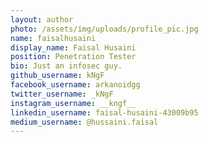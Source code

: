 ```yaml
---
layout: author
photo: /assets/img/uploads/profile_pic.jpg
name: faisalhusaini
display_name: Faisal Husaini
position: Penetration Tester
bio: Just an infosec guy.
github_username: kNgF
facebook_username: arkanoidgg
twitter_username: _kNgF
instagram_username: __kngf__
linkedin_username: faisal-husaini-43009b95
medium_username: @hussaini.faisal
---
```


